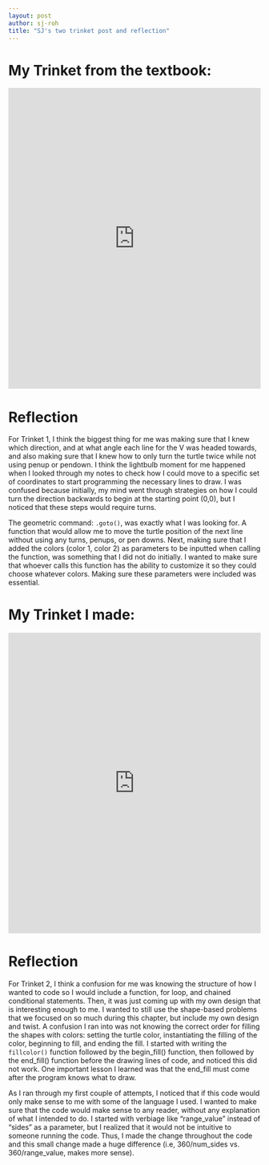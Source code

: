 ```yaml
---
layout: post
author: sj-roh
title: "SJ's two trinket post and reflection"
---
```



# My Trinket from the textbook:

<iframe src="https://trinket.io/embed/python/755b71b955" width="100%" height="600" frameborder="0" marginwidth="0" marginheight="0" allowfullscreen></iframe>

# Reflection

For Trinket 1, I think the biggest thing for me was making sure that I knew which direction, and at what angle each line for the V was headed towards, 
and also making sure that I knew how to only turn the turtle twice while not using penup or pendown. I think the lightbulb moment for me happened when 
I looked through my notes to check how I could move to a specific set of coordinates to start programming the necessary lines to draw. I was confused 
because initially, my mind went through strategies on how I could turn the direction backwards to begin at the starting point (0,0), but I noticed that 
these steps would require turns. 

The geometric command: `.goto()`, was exactly what I was looking for. A function that would allow me to move the turtle position of the next line without 
using any turns, penups, or pen downs. Next, making sure that I added the colors (color 1, color 2) as parameters to be inputted when calling the function, 
was something that I did not do initially. I wanted to make sure that whoever calls this function has the ability to customize it so they could choose whatever 
colors. Making sure these parameters were included was essential. 

# My Trinket I made:

<iframe src="https://trinket.io/embed/python/b11ef55686" width="100%" height="600" frameborder="0" marginwidth="0" marginheight="0" allowfullscreen></iframe>

# Reflection

For Trinket 2, I think a confusion for me was knowing the structure of how I wanted to code so I would include a function, for loop, and chained conditional 
statements. Then, it was just coming up with my own design that is interesting enough to me. I wanted to still use the shape-based problems that we focused 
on so much during this chapter, but include my own design and twist. A confusion I ran into was not knowing the correct order for filling the shapes with 
colors: setting the turtle color, instantiating the filling of the color, beginning to fill, and ending the fill. I started with writing the `fillcolor()` 
function followed by the begin_fill() function, then followed by the end_fill() function before the drawing lines of code, and noticed this did not work. 
One important lesson I learned was that the end_fill must come after the program knows what to draw. 

As I ran through my first couple of attempts, I noticed that if this code would only make sense to me with some of the language I used. I wanted to make sure 
that the code would make sense to any reader, without any explanation of what I intended to do. I started with verbiage like “range_value” instead of “sides” 
as a parameter, but I realized that it would not be intuitive to someone running the code. Thus, I made the change throughout the code and this small change 
made a huge difference (i.e, 360/num_sides vs. 360/range_value, makes more sense). 
